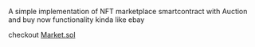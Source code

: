 
A simple implementation of NFT marketplace smartcontract with Auction and buy now functionality kinda like ebay 

checkout [Market.sol](https://github.com/ManaanAnsari/auctionable-nft-marketplace/blob/master/contracts/Market.sol)

